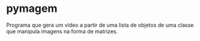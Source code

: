 # pymagem
 Programa que gera um vídeo a partir de uma lista de objetos de uma classe que manipula imagens na forma de matrizes.
